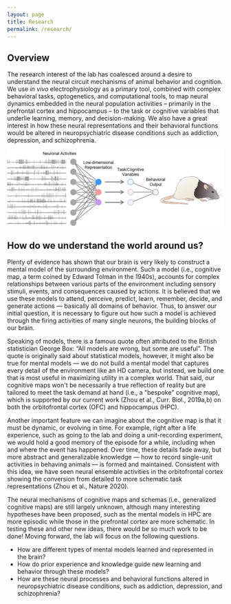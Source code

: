 ```yaml
---
layout: page
title: Research
permalink: /research/
---
```

## Overview
The research interest of the lab has coalesced around a desire to understand the neural circuit mechanisms of animal behavior and cognition. We use *in vivo* electrophysiology as a primary tool, combined with complex behavioral tasks, optogenetics, and computational tools, to map neural dynamics embedded in the neural population activities – primarily in the prefrontal cortex and hippocampus – to the task or cognitive variables that underlie learning, memory, and decision-making. We also have a great interest in how these neural representations and their behavioral functions would be altered in neuropsychiatric disease conditions such as addiction, depression, and schizophrenia.


<p align="left">
  <img width="800" src="/assets/methodology.png">
</p>

## How do we understand the world around us? 
Plenty of evidence has shown that our brain is very likely to construct a mental model of the surrounding environment. Such a model (i.e., cognitive map, a term coined by Edward Tolman in the 1940s), accounts for complex relationships between various parts of the environment including sensory stimuli, events, and consequences caused by actions. It is believed that we use these models to attend, perceive, predict, learn, remember, decide, and generate actions — basically all domains of behavior. Thus, to answer our initial question, it is necessary to figure out how such a model is achieved through the firing activities of many single neurons, the building blocks of our brain. 

Speaking of models, there is a famous quote often attributed to the British statistician George Box: “All models are wrong, but some are useful”. The quote is originally said about statistical models, however, it might also be true for mental models — we do not build a mental model that captures every detail of the environment like an HD camera, but instead, we build one that is most useful in maximizing utility in a complex world. That said, our cognitive maps won't be necessarily a true reflection of reality but are tailored to meet the task demand at hand (i.e., a "bespoke" cognitive map), which is supported by our current work (Zhou et al., Curr. Biol., 2019a,b) on both the orbitofrontal cortex (OFC) and hippocampus (HPC). 

Another important feature we can imagine about the cognitive map is that it must be dynamic, or evolving in time. For example, right after a life experience, such as going to the lab and doing a unit-recording experiment, we would hold a good memory of the episode for a while, including when and where the event has happened. Over time, these details fade away, but more abstract and generalizable knowledge — how to record single-unit activities in behaving animals — is formed and maintained. Consistent with this idea, we have seen neural ensemble activities in the orbitofrontal cortex showing the conversion from detailed to more schematic task representations (Zhou et al., Nature 2020). 

The neural mechanisms of cognitive maps and schemas (i.e., generalized cognitive maps) are still largely unknown, although many interesting hypotheses have been proposed, such as the mental models in HPC are more episodic while those in the prefrontal cortex are more schematic. In testing these and other new ideas, there would be so much work to be done! Moving forward, the lab will focus on the following questions.

* How are different types of mental models learned and represented in the brain?
* How do prior experience and knowledge guide new learning and behavior through these models?
* How are these neural processes and behavioral functions altered in neuropsychiatric disease conditions, such as addiction, depression, and schizophrenia?
